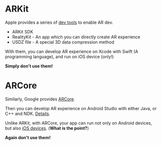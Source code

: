 # ARKit
Apple provides a series of [dev tools](https://developer.apple.com/augmented-reality/) to enable AR dev. 
- ARKit SDK
- RealityKit - An app which you can directly create AR experience
- USDZ file - A special 3D data compression method

With them, you can develop AR experience on Xcode with Swift (A programming language), and run on iOS device (only!)

**Simply don't use them!**

# ARCore
Similarly, Google provides [ARCore](https://developers.google.com/ar). 

Then you can develop AR experience on Android Studio with either Java, or C++ and NDK. [Details](https://github.com/google-ar/arcore-android-sdk). 

Unlike ARKit, with ARCore, your app can run not only on Android devices, but also [iOS devices](https://developers.google.com/ar/develop/ios/session-config). (**What is the point?**)

**Again don't use them!**

